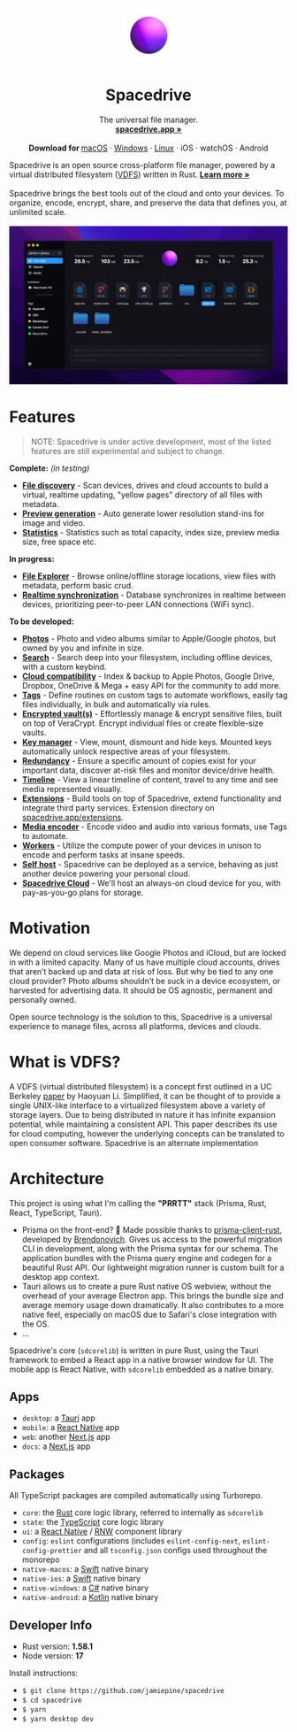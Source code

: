 <p align="center">
  <a href="#">
    
  </a>
  <p align="center">
   <img width="100" height="100" src="./apps/desktop/src/assets/images/spacedrive_logo.png" alt="Logo">
  </p>
  <h1 align="center"><b>Spacedrive</b></h1>
  <p align="center">
   The universal file manager.
    <br />
    <a href="https://spacedrive.co"><strong>spacedrive.app »</strong></a>
    <br />
    <br />
    <b>Download for </b>
    <a href="">macOS</a>
    ·
    <a href="">Windows</a>
    ·
    <a href="">Linux</a>
    ·
    iOS
    ·
    watchOS
    ·
    Android

  </p>
</p>
Spacedrive is an open source cross-platform file manager, powered by a virtual distributed filesystem (<a href="#what-is-vdfs">VDFS</a>) written in Rust. <a href="https://spacedrive.app"><strong>Learn more »</strong></a>
<br />
<br />
Spacedrive brings the best tools out of the cloud and onto your devices. To organize, encode, encrypt, share, and preserve the data that defines you, at unlimited scale.
<br />
<br />
<img src="./apps/desktop/src/assets/images/spacedrive_screenshot_2.jpg" alt="Logo">

# Features
> NOTE: Spacedrive is under active development, most of the listed features are still experimental and subject to change.

**Complete:** *(in testing)*
- **[File discovery](#)** - Scan devices, drives and cloud accounts to build a virtual, realtime updating, "yellow pages" directory of all files with metadata.
- **[Preview generation](#)** - Auto generate lower resolution stand-ins for image and video.
- **[Statistics](#)** - Statistics such as total capacity, index size, preview media size, free space etc.
  
**In progress:**
- **[File Explorer](#)** - Browse online/offline storage locations, view files with metadata, perform basic crud. 
- **[Realtime synchronization](#)** - Database synchronizes in realtime between devices, prioritizing peer-to-peer LAN connections (WiFi sync).
  
**To be developed:**
- **[Photos](#)** - Photo and video albums similar to Apple/Google photos, but owned by you and infinite in size.
- **[Search](#)** - Search deep into your filesystem, including offline devices, with a custom keybind.
- **[Cloud compatibility](#)** - Index & backup to Apple Photos, Google Drive, Dropbox, OneDrive & Mega + easy API for the community to add more.
- **[Tags](#)** - Define routines on custom tags to automate workflows, easily tag files individually, in bulk and automatically via rules.
- **[Encrypted vault(s)](#)** - Effortlessly manage & encrypt sensitive files, built on top of VeraCrypt. Encrypt individual files or create flexible-size vaults.
- **[Key manager](#)** - View, mount, dismount and hide keys. Mounted keys automatically unlock respective areas of your filesystem.
- **[Redundancy](#)** - Ensure a specific amount of copies exist for your important data, discover at-risk files and monitor device/drive health.
- **[Timeline](#)** - View a linear timeline of content, travel to any time and see media represented visually.
- **[Extensions](#)** - Build tools on top of Spacedrive, extend functionality and integrate third party services. Extension directory on [spacedrive.app/extensions](#).
- **[Media encoder](#)** - Encode video and audio into various formats, use Tags to automate.
- **[Workers](#)** - Utilize the compute power of your devices in unison to encode and perform tasks at insane speeds.
- **[Self host](#)** - Spacedrive can be deployed as a service, behaving as just another device powering your personal cloud.
- **[Spacedrive Cloud](#)** - We'll host an always-on cloud device for you, with pay-as-you-go plans for storage.
<!-- - **Spaces** - A collection of files organized visually and shareable as public web pages with a Spacedrive account. -->
<!-- - **Jobs** - Each task a client performs, a body of work we refer to as a "job", is logged and reversible. -->

# Motivation
We depend on cloud services like Google Photos and iCloud, but are locked in with a limited capacity. Many of us have multiple cloud accounts, drives that aren’t backed up and data at risk of loss. But why be tied to any one cloud provider? Photo albums shouldn’t be suck in a device ecosystem, or harvested for advertising data. It should be OS agnostic, permanent and personally owned.

Open source technology is the solution to this, Spacedrive is a universal experience to manage files, across all platforms, devices and clouds. 

# What is VDFS?
A VDFS (virtual distributed filesystem) is a concept first outlined in a UC Berkeley [paper](https://www2.eecs.berkeley.edu/Pubs/TechRpts/2018/EECS-2018-29.pdf) by Haoyuan Li. Simplified, it can be thought of to provide a single UNIX-like interface to a virtualized filesystem above a variety of storage layers. Due to being distributed in nature it has infinite expansion potential, while maintaining a consistent API. This paper describes its use for cloud computing, however the underlying concepts can be translated to open consumer software. Spacedrive is an alternate implementation 

# Architecture
This project is using what I'm calling the **"PRRTT"** stack (Prisma, Rust, React, TypeScript, Tauri). 
- Prisma on the front-end? 🤯 Made possible thanks to [prisma-client-rust](), developed by [Brendonovich](). Gives us access to the powerful migration CLI in development, along with the Prisma syntax for our schema. The application bundles with the Prisma query engine and codegen for a beautiful Rust API. Our lightweight migration runner is custom built for a desktop app context.
- Tauri allows us to create a pure Rust native OS webview, without the overhead of your average Electron app. This brings the bundle size and average memory usage down dramatically. It also contributes to a more native feel, especially on macOS due to Safari's close integration with the OS. 
- ...

Spacedrive's core (`sdcorelib`) is written in pure Rust, using the Tauri framework to embed a React app in a native browser window for UI. The mobile app is React Native, with `sdcorelib` embedded as a native binary. 

## Apps
- `desktop`: a [Tauri](https://nextjs.org) app
- `mobile`: a [React Native](https://nextjs.org) app
- `web`: another [Next.js](https://nextjs.org) app
- `docs`: a [Next.js](https://nextjs.org) app
  
## Packages
All TypeScript packages are compiled automatically using Turborepo.
- `core`: the [Rust]() core logic library, referred to internally as `sdcorelib`
- `state`: the [TypeScript]() core logic library
- `ui`: a [React Native]() / [RNW]() component library
- `config`: `eslint` configurations (includes `eslint-config-next`, `eslint-config-prettier` and all `tsconfig.json` configs used throughout the monorepo
- `native-macos`: a [Swift]() native binary
- `native-ios`: a [Swift]() native binary
- `native-windows`: a [C#]() native binary
- `native-android`: a [Kotlin]() native binary


## Developer Info

- Rust version: **1.58.1**
- Node version: **17**

Install instructions: 
- `$ git clone https://github.com/jamiepine/spacedrive`
- `$ cd spacedrive`
- `$ yarn`
- `$ yarn desktop dev`
